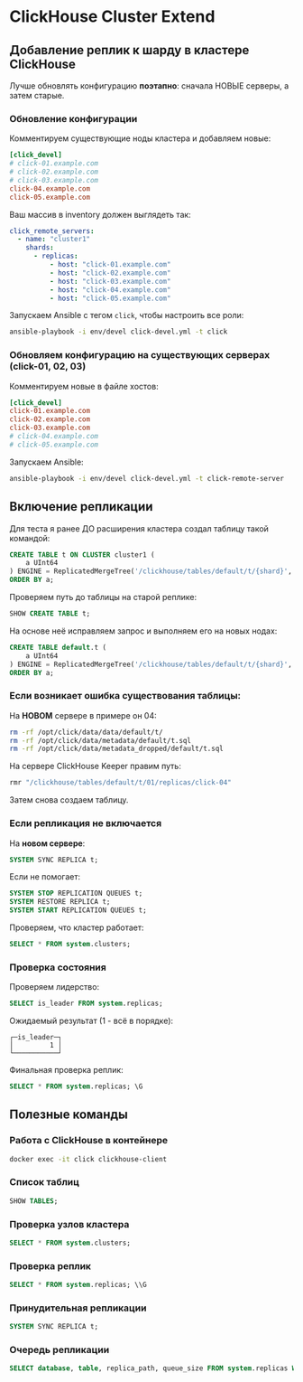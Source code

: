 # ClickHouse Cluster Extend

## Добавление реплик к шарду в кластере ClickHouse

Лучше обновлять конфигурацию **поэтапно**: сначала НОВЫЕ серверы, а затем старые.

### Обновление конфигурации

Комментируем существующие ноды кластера и добавляем новые:

```ini
[click_devel]
# click-01.example.com
# click-02.example.com
# click-03.example.com
click-04.example.com
click-05.example.com
```

Ваш массив в inventory должен выглядеть так:

```yaml
click_remote_servers:
  - name: "cluster1"
    shards:
      - replicas:
          - host: "click-01.example.com"
          - host: "click-02.example.com"
          - host: "click-03.example.com"
          - host: "click-04.example.com"
          - host: "click-05.example.com"
```

Запускаем Ansible с тегом `click`, чтобы настроить все роли:

```sh
ansible-playbook -i env/devel click-devel.yml -t click
```

### Обновляем конфигурацию на существующих серверах (click-01, 02, 03)

Комментируем новые в файле хостов:

```ini
[click_devel]
click-01.example.com
click-02.example.com
click-03.example.com
# click-04.example.com
# click-05.example.com
```

Запускаем Ansible:

```sh
ansible-playbook -i env/devel click-devel.yml -t click-remote-server
```

## Включение репликации

Для теста я ранее ДО расширения кластера создал таблицу такой командой:

```sql
CREATE TABLE t ON CLUSTER cluster1 (
    a UInt64
) ENGINE = ReplicatedMergeTree('/clickhouse/tables/default/t/{shard}', '{replica}')
ORDER BY a;
```

Проверяем путь до таблицы на старой реплике:

```sql
SHOW CREATE TABLE t;
```

На основе неё исправляем запрос и выполняем его на новых нодах:

```sql
CREATE TABLE default.t (
    a UInt64
) ENGINE = ReplicatedMergeTree('/clickhouse/tables/default/t/{shard}', '{replica}')
ORDER BY a;
```

### Если возникает ошибка существования таблицы:

На **НОВОМ** сервере в примере он 04:

```sh
rm -rf /opt/click/data/data/default/t/
rm -rf /opt/click/data/metadata/default/t.sql
rm -rf /opt/click/data/metadata_dropped/default/t.sql
```

На сервере ClickHouse Keeper правим путь:

```sh
rmr "/clickhouse/tables/default/t/01/replicas/click-04"
```

Затем снова создаем таблицу.

### Если репликация не включается

На **новом сервере**:

```sql
SYSTEM SYNC REPLICA t;
```

Если не помогает:

```sql
SYSTEM STOP REPLICATION QUEUES t;
SYSTEM RESTORE REPLICA t;
SYSTEM START REPLICATION QUEUES t;
```

Проверяем, что кластер работает:

```sql
SELECT * FROM system.clusters;
```

### Проверка состояния

Проверяем лидерство:

```sql
SELECT is_leader FROM system.replicas;
```

Ожидаемый результат (1 - всё в порядке):

```
┌─is_leader─┐
│         1 │
└───────────┘
```

Финальная проверка реплик:

```sql
SELECT * FROM system.replicas; \G
```

## Полезные команды

### Работа с ClickHouse в контейнере

```sh
docker exec -it click clickhouse-client
```

### Список таблиц

```sql
SHOW TABLES;
```

### Проверка узлов кластера

```sql
SELECT * FROM system.clusters;
```

### Проверка реплик

```sql
SELECT * FROM system.replicas; \\G
```

### Принудительная репликации

```sql
SYSTEM SYNC REPLICA t;
```

### Очередь репликации

```sql
SELECT database, table, replica_path, queue_size FROM system.replicas WHERE table = 't';
```

